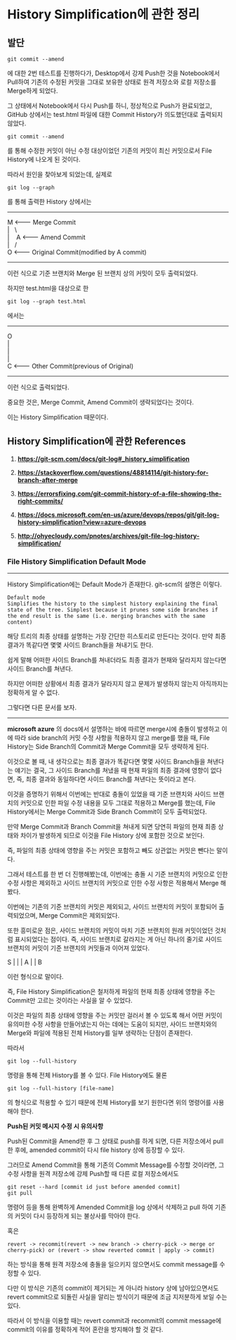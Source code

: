 History Simplification에 관한 정리 
================================

## 발단

```
git commit --amend
```

에 대한 2번 테스트를 진행하다가, Desktop에서 강제 Push한 것을 Notebook에서 Pull하여 기존의 수정된 커밋을 그대로 보유한 상태로 원격 저장소와 로컬 저장소를 Merge하게 되었다. 

그 상태에서 Notebook에서 다시 Push를 하니, 정상적으로 Push가 완료되었고, GitHub 상에서는 test.html 파일에 대한 Commit History가 의도했던대로 출력되지 않았다.

```
git commit --amend
```

를 통해 수정한 커밋이 아닌 수정 대상이었던 기존의 커밋이 최신 커밋으로서 File History에 나오게 된 것이다. 

따라서 원인을 찾아보게 되었는데, 실제로 

```
git log --graph
```

를 통해 출력한 History 상에서는

<hr>

M   <--- Merge Commit   
| &nbsp;&nbsp;\    
| &nbsp;&nbsp;&nbsp;A   <--- Amend Commit   
| &nbsp;&nbsp;/    
O   <--- Original Commit(modified by A commit)

<hr>

이런 식으로 기준 브랜치와 Merge 된 브랜치 상의 커밋이 모두 출력되었다. 

하지만 test.html을 대상으로 한 

```
git log --graph test.html
```

에서는 

<hr>

O   
|   
|   
|   
C   <--- Other Commit(previous of Original)

<hr>

이런 식으로 출력되었다.

중요한 것은, Merge Commit, Amend Commit이 생략되었다는 것이다.

이는 History Simplification 때문이다.


## History Simplification에 관한 References

1. __https://git-scm.com/docs/git-log#_history_simplification__

2. __https://stackoverflow.com/questions/48814114/git-history-for-branch-after-merge__

3. __https://errorsfixing.com/git-commit-history-of-a-file-showing-the-right-commits/__

4. __https://docs.microsoft.com/en-us/azure/devops/repos/git/git-log-history-simplification?view=azure-devops__

5. __http://ohyecloudy.com/pnotes/archives/git-file-log-history-simplification/__


### File History Simplification Default Mode
<hr>

History Simplification에는 Default Mode가 존재한다. git-scm의 설명은 이렇다. 


    Default mode
    Simplifies the history to the simplest history explaining the final state of the tree. Simplest because it prunes some side branches if the end result is the same (i.e. merging branches with the same content)

해당 트리의 최종 상태를 설명하는 가장 간단한 히스토리로 만든다는 것이다. 만약 최종 결과가 똑같다면 몇몇 사이드 Branch들을 쳐내기도 한다. 

쉽게 말해 어떠한 사이드 Branch를 쳐내더라도 최종 결과가 현재와 달라지지 않는다면 사이드 Branch를 쳐낸다.

하지만 어떠한 상황에서 최종 결과가 달라지지 않고 문제가 발생하지 않는지 아직까지는 정확하게 알 수 없다.


그렇다면 다른 문서를 보자.

<hr>

__microsoft azure__ 의 docs에서 설명하는 바에 따르면 merge시에 충돌이 발생하고 이에 따라 side branch의 커밋 수정 사항을 적용하지 않고 merge를 했을 때, File History는 Side Branch의 Commit과 Merge Commit을 모두 생략하게 된다.

이것으로 볼 때, 내 생각으로는 최종 결과가 똑같다면 몇몇 사이드 Branch들을 쳐낸다는 얘기는 결국, 그 사이드 Branch를 쳐냈을 때 현재 파일의 최종 결과에 영향이 없다면, 즉, 최종 결과와 동일하다면 사이드 Branch를 쳐낸다는 뜻이라고 본다. 

이것을 증명하기 위해서 이번에는 반대로 충돌이 있었을 때 기준 브랜치와 사이드 브랜치의 커밋으로 인한 파일 수정 내용을 모두 그대로 적용하고 Merge를 했는데, File History에서는 Merge Commit과 Side Branch Commit이 모두 출력되었다. 

만약 Merge Commit과 Branch Commit을 쳐내게 되면 당연히 파일의 현재 최종 상태와 차이가 발생하게 되므로 이것을 File History 상에 포함한 것으로 보인다. 

즉, 파일의 최종 상태에 영향을 주는 커밋은 포함하고 빼도 상관없는 커밋은 뺀다는 말이다. 

그래서 테스트를 한 번 더 진행해봤는데, 이번에는 충돌 시 기준 브랜치의 커밋으로 인한 수정 사항은 제외하고 사이드 브랜치의 커밋으로 인한 수정 사항은 적용해서 Merge 해봤다. 

이번에는 기존의 기준 브랜치의 커밋은 제외되고, 사이드 브랜치의 커밋이 포함되어 출력되었으며, Merge Commit은 제외되었다. 

또한 흥미로운 점은, 사이드 브랜치의 커밋이 마치 기준 브랜치의 원래 커밋이었던 것처럼 표시되었다는 점이다. 즉, 사이드 브랜치로 갈라지는 게 아닌 하나의 줄기로 사이드 브랜치의 커밋이 기준 브랜치의 커밋들과 이어져 있었다. 

S
|
|
|
A
|
|
B

이런 형식으로 말이다. 

즉, File History Simplification은 철저하게 파일의 현재 최종 상태에 영향을 주는 Commit만 고르는 것이라는 사실을 알 수 있었다. 

이것은 파일의 최종 상태에 영향을 주는 커밋만 걸러서 볼 수 있도록 해서 어떤 커밋이 유의미한 수정 사항을 만들어냈는지 아는 데에는 도움이 되지만, 사이드 브랜치와의 Merge와 파일에 적용된 전체 History를 일부 생략하는 단점이 존재한다. 

따라서 

```
git log --full-history
```

명령을 통해 전체 History를 볼 수 있다. File History에도 물론 

```
git log --full-history [file-name]
```

의 형식으로 적용할 수 있기 때문에 전체 History를 보기 원한다면 위의 명령어를 사용해야 한다. 

__Push된 커밋 메시지 수정 시 유의사항__

Push된 Commit을 Amend한 후 그 상태로 push를 하게 되면, 다른 저장소에서 pull한 후에, amended commit이 다시 file history 상에 등장할 수 있다. 

그러므로 Amend Commit을 통해 기존의 Commit Message를 수정할 것이라면, 그 수정 사항을 원격 저장소에 강제 Push할 때 다른 로컬 저장소에서도 

```
git reset --hard [commit id just before amended commit]
git pull
```

명령어 등을 통해 완벽하게 Amended Commit을 log 상에서 삭제하고 pull 하여 기존의 커밋이 다시 등장하게 되는 불상사를 막아야 한다.


혹은 

    revert -> recommit(revert -> new branch -> cherry-pick -> merge or cherry-pick) or (revert -> show reverted commit | apply -> commit)
하는 방식을 통해 원격 저장소에 충돌을 일으키지 않으면서도 commit message를 수정할 수 있다.

다만 이 방식은 기존의 commit이 제거되는 게 아니라 history 상에 남아있으면서도 revert commit으로 되돌린 사실을 알리는 방식이기 때문에 조금 지저분하게 보일 수는 있다. 

따라서 이 방식을 이용할 때는 revert commit과 recommit의 commit message에 commit의 이유를 정확하게 적어 혼란을 방지해야 할 것 같다.